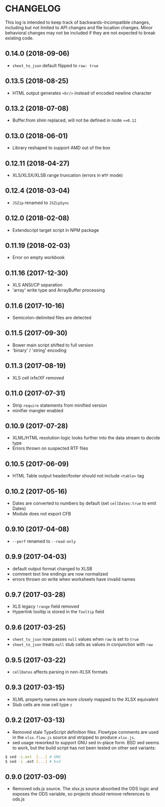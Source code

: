 # CHANGELOG

This log is intended to keep track of backwards-incompatible changes, including
but not limited to API changes and file location changes. Minor behavioral
changes may not be included if they are not expected to break existing code.

## 0.14.0 (2018-09-06)

-   `sheet_to_json` default flipped to `raw: true`

## 0.13.5 (2018-08-25)

-   HTML output generates `<br/>` instead of encoded newline character

## 0.13.2 (2018-07-08)

-   Buffer.from shim replaced, will not be defined in node `<=0.12`

## 0.13.0 (2018-06-01)

-   Library reshaped to support AMD out of the box

## 0.12.11 (2018-04-27)

-   XLS/XLSX/XLSB range truncation (errors in `WTF` mode)

## 0.12.4 (2018-03-04)

-   `JSZip` renamed to `JSZipSync`

## 0.12.0 (2018-02-08)

-   Extendscript target script in NPM package

## 0.11.19 (2018-02-03)

-   Error on empty workbook

## 0.11.16 (2017-12-30)

-   XLS ANSI/CP separation
-   'array' write type and ArrayBuffer processing

## 0.11.6 (2017-10-16)

-   Semicolon-delimited files are detected

## 0.11.5 (2017-09-30)

-   Bower main script shifted to full version
-   'binary' / 'string' encoding

## 0.11.3 (2017-08-19)

-   XLS cell ixfe/XF removed

## 0.11.0 (2017-07-31)

-   Strip `require` statements from minified version
-   minifier mangler enabled

## 0.10.9 (2017-07-28)

-   XLML/HTML resolution logic looks further into the data stream to decide type
-   Errors thrown on suspected RTF files

## 0.10.5 (2017-06-09)

-   HTML Table output header/footer should not include `<table>` tag

## 0.10.2 (2017-05-16)

-   Dates are converted to numbers by default (set `cellDates:true` to emit Dates)
-   Module does not export CFB

## 0.9.10 (2017-04-08)

-   `--perf` renamed to `--read-only`

## 0.9.9 (2017-04-03)

-   default output format changed to XLSB
-   comment text line endings are now normalized
-   errors thrown on write when worksheets have invalid names

## 0.9.7 (2017-03-28)

-   XLS legacy `!range` field removed
-   Hyperlink tooltip is stored in the `Tooltip` field

## 0.9.6 (2017-03-25)

-   `sheet_to_json` now passes `null` values when `raw` is set to `true`
-   `sheet_to_json` treats `null` stub cells as values in conjunction with `raw`

## 0.9.5 (2017-03-22)

-   `cellDates` affects parsing in non-XLSX formats

## 0.9.3 (2017-03-15)

-   XLML property names are more closely mapped to the XLSX equivalent
-   Stub cells are now cell type `z`

## 0.9.2 (2017-03-13)

-   Removed stale TypeScript definition files. Flowtype comments are used in the
    `xlsx.flow.js` source and stripped to produce `xlsx.js`.
-   sed usage reworked to support GNU sed in-place form. BSD sed seems to work,
    but the build script has not been tested on other sed variants:

```bash
$ sed -i.ext  [...] # GNU
$ sed -i .ext [...] # bsd
```

## 0.9.0 (2017-03-09)

-   Removed ods.js source. The xlsx.js source absorbed the ODS logic and exposes
    the ODS variable, so projects should remove references to ods.js

